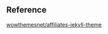 ## Reference
[wowthemesnet/affiliates-jekyll-theme](https://github.com/wowthemesnet/affiliates-jekyll-theme)
